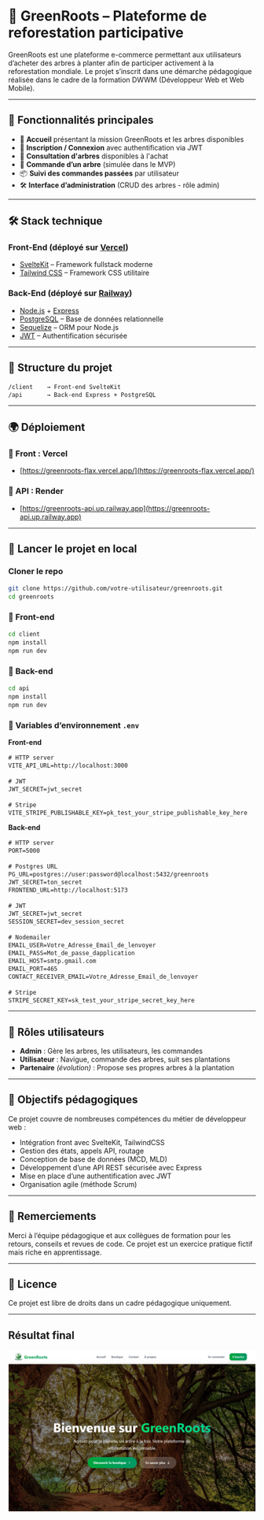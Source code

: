 # 🌿 GreenRoots – Plateforme de reforestation participative

GreenRoots est une plateforme e-commerce permettant aux utilisateurs d’acheter des arbres à planter afin de participer activement à la reforestation mondiale. Le projet s’inscrit dans une démarche pédagogique réalisée dans le cadre de la formation DWWM (Développeur Web et Web Mobile).

---

## 🚀 Fonctionnalités principales

- 🏡 **Accueil** présentant la mission GreenRoots et les arbres disponibles
- 👤 **Inscription / Connexion** avec authentification via JWT
- 🌳 **Consultation d'arbres** disponibles à l'achat
- 🛒 **Commande d’un arbre** (simulée dans le MVP)
- 📦 **Suivi des commandes passées** par utilisateur
- 🛠️ **Interface d’administration** (CRUD des arbres - rôle admin)

---

## 🛠️ Stack technique

### Front-End (déployé sur [Vercel](https://vercel.com/))

- [SvelteKit](https://kit.svelte.dev/) – Framework fullstack moderne
- [Tailwind CSS](https://tailwindcss.com/) – Framework CSS utilitaire

### Back-End (déployé sur [Railway](https://railway.com/))

- [Node.js](https://nodejs.org/) + [Express](https://expressjs.com/)
- [PostgreSQL](https://www.postgresql.org/) – Base de données relationnelle
- [Sequelize](https://sequelize.org/) – ORM pour Node.js
- [JWT](https://jwt.io/) – Authentification sécurisée

---

## 📁 Structure du projet

```
/client    → Front-end SvelteKit
/api       → Back-end Express + PostgreSQL
```

---

## 🌍 Déploiement

### 🎯 Front : Vercel

- [https://greenroots-flax.vercel.app/](https://greenroots-flax.vercel.app/)

### 🔗 API : Render

- [https://greenroots-api.up.railway.app](https://greenroots-api.up.railway.app)

---

## 🧪 Lancer le projet en local

### Cloner le repo

```bash
git clone https://github.com/votre-utilisateur/greenroots.git
cd greenroots
```

### 🔧 Front-end

```bash
cd client
npm install
npm run dev
```

### 🧰 Back-end

```bash
cd api
npm install
npm run dev
```

### 🔑 Variables d’environnement `.env`

**Front-end**

```
# HTTP server
VITE_API_URL=http://localhost:3000

# JWT
JWT_SECRET=jwt_secret

# Stripe
VITE_STRIPE_PUBLISHABLE_KEY=pk_test_your_stripe_publishable_key_here
```

**Back-end**

```
# HTTP server
PORT=5000

# Postgres URL
PG_URL=postgres://user:password@localhost:5432/greenroots
JWT_SECRET=ton_secret
FRONTEND_URL=http://localhost:5173

# JWT
JWT_SECRET=jwt_secret
SESSION_SECRET=dev_session_secret

# Nodemailer
EMAIL_USER=Votre_Adresse_Email_de_lenvoyer
EMAIL_PASS=Mot_de_passe_dapplication
EMAIL_HOST=smtp.gmail.com
EMAIL_PORT=465
CONTACT_RECEIVER_EMAIL=Votre_Adresse_Email_de_lenvoyer

# Stripe
STRIPE_SECRET_KEY=sk_test_your_stripe_secret_key_here
```

---

## 👥 Rôles utilisateurs

- **Admin** : Gère les arbres, les utilisateurs, les commandes
- **Utilisateur** : Navigue, commande des arbres, suit ses plantations
- **Partenaire** _(évolution)_ : Propose ses propres arbres à la plantation

---

## 📌 Objectifs pédagogiques

Ce projet couvre de nombreuses compétences du métier de développeur web :

- Intégration front avec SvelteKit, TailwindCSS
- Gestion des états, appels API, routage
- Conception de base de données (MCD, MLD)
- Développement d’une API REST sécurisée avec Express
- Mise en place d’une authentification avec JWT
- Organisation agile (méthode Scrum)
<!-- - Déploiement cloud (Vercel / Railway) -->

---

## 🙌 Remerciements

Merci à l’équipe pédagogique et aux collègues de formation pour les retours, conseils et revues de code. Ce projet est un exercice pratique fictif mais riche en apprentissage.

---

## 📃 Licence

Ce projet est libre de droits dans un cadre pédagogique uniquement.

---

## Résultat final

![GreenRoots](./client/static/GreenRoots.png)
